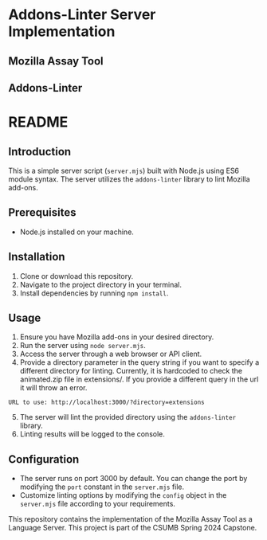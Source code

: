 # Addons-Linter Server Implementation

## Mozilla Assay Tool

## Addons-Linter

# README

## Introduction
This is a simple server script (`server.mjs`) built with Node.js using ES6 module syntax. The server utilizes the `addons-linter` library to lint Mozilla add-ons. 

## Prerequisites
- Node.js installed on your machine.

## Installation
1. Clone or download this repository.
2. Navigate to the project directory in your terminal.
3. Install dependencies by running `npm install`.

## Usage
1. Ensure you have Mozilla add-ons in your desired directory.
2. Run the server using `node server.mjs`.
3. Access the server through a web browser or API client.
4. Provide a directory parameter in the query string if you want to specify a different directory for linting. Currently,
it is hardcoded to check the animated.zip file in extensions/. If you provide a different query in the url it will throw an error.
```
URL to use: http://localhost:3000/?directory=extensions
```
5. The server will lint the provided directory using the `addons-linter` library.
6. Linting results will be logged to the console.

## Configuration
- The server runs on port 3000 by default. You can change the port by modifying the `port` constant in the `server.mjs` file.
- Customize linting options by modifying the `config` object in the `server.mjs` file according to your requirements.


This repository contains the implementation of the Mozilla Assay Tool as a Language Server. This project is part of the CSUMB Spring 2024 Capstone.



